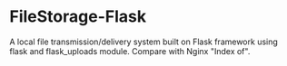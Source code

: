 # FileStorage-Flask
A local file transmission/delivery system built on Flask framework using flask and flask_uploads module. Compare with Nginx "Index of".
